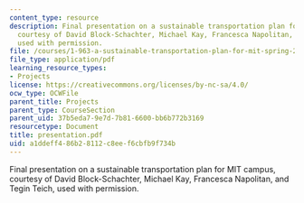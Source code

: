 ```yaml
---
content_type: resource
description: Final presentation on a sustainable transportation plan for MIT campus,
  courtesy of David Block-Schachter, Michael Kay, Francesca Napolitan, and Tegin Teich,
  used with permission.
file: /courses/1-963-a-sustainable-transportation-plan-for-mit-spring-2007/a1ddeff486b28112c8eef6cbfb9f734b_presentation.pdf
file_type: application/pdf
learning_resource_types:
- Projects
license: https://creativecommons.org/licenses/by-nc-sa/4.0/
ocw_type: OCWFile
parent_title: Projects
parent_type: CourseSection
parent_uid: 37b5eda7-9e7d-7b81-6600-bb6b772b3169
resourcetype: Document
title: presentation.pdf
uid: a1ddeff4-86b2-8112-c8ee-f6cbfb9f734b
---
```

Final presentation on a sustainable transportation plan for MIT campus, courtesy of David Block-Schachter, Michael Kay, Francesca Napolitan, and Tegin Teich, used with permission.